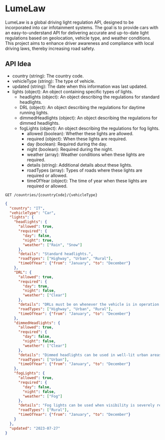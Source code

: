 # LumeLaw
LumeLaw is a global driving light regulation API, designed to be incorporated into car infotainment systems. The goal is to provide cars with an easy-to-understand API for delivering accurate and up-to-date light regulations based on geolocation, vehicle type, and weather conditions. This project aims to enhance driver awareness and compliance with local driving laws, thereby increasing road safety.

 ## API Idea

- country (string): The country code.
- vehicleType (string): The type of vehicle.
- updated (string): The date when this information was last updated.
- lights (object): An object containing specific types of lights.
    - headlights (object): An object describing the regulations for standard headlights.
    - DRL (object): An object describing the regulations for daytime running lights.
    - dimmedHeadlights (object): An object describing the regulations for dimmed headlights.
    - fogLights (object): An object describing the regulations for fog lights.
        - allowed (boolean): Whether these lights are allowed.
        - required (object): When these lights are required.
        - day (boolean): Required during the day.
        - night (boolean): Required during the night.
        - weather (array): Weather conditions when these lights are required.
        - details (string): Additional details about these lights.
        - roadTypes (array): Types of roads where these lights are required or allowed.
        - timeOfYear (object): The time of year when these lights are required or allowed.
     


`GET /countries/{countryCode}/{vehicleType}`
 
```json
{
  "country": "IT",
  "vehicleType": "Car",
  "lights": {
    "headlights": {
      "allowed": true,
      "required": {
        "day": false,
        "night": true,
        "weather": ["Rain", "Snow"]
      },
      "details": "Standard headlights.",
      "roadTypes": ["Highway", "Urban", "Rural"],
      "timeOfYear": {"from": "January", "to": "December"}
    },
    "DRL": {
      "allowed": true,
      "required": {
        "day": true,
        "night": false,
        "weather": ["Clear"]
      },
      "details": "DRLs must be on whenever the vehicle is in operation during the day.",
      "roadTypes": ["Highway", "Urban", "Rural"],
      "timeOfYear": {"from": "January", "to": "December"}
    },
    "dimmedHeadlights": {
      "allowed": true,
      "required": {
        "day": false,
        "night": false,
        "weather": ["Clear"]
      },
      "details": "Dimmed headlights can be used in well-lit urban areas.",
      "roadTypes": ["Urban"],
      "timeOfYear": {"from": "January", "to": "December"}
    },
    "fogLights": {
      "allowed": true,
      "required": {
        "day": false,
        "night": false,
        "weather": ["Fog"]
      },
      "details": "Fog lights can be used when visibility is severely reduced.",
      "roadTypes": ["Rural"],
      "timeOfYear": {"from": "January", "to": "December"}
    }
  },
  "updated": "2023-07-27"
}
```
